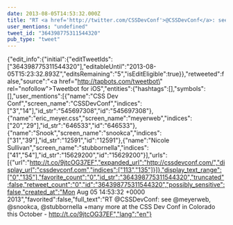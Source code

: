 ```yaml
---
date: 2013-08-05T14:53:32.000Z
title: "RT <a href='http://twitter.com/CSSDevConf'>@CSSDevConf</a>: see <a href='http://twitter.com/meyerweb'>@meyerweb</a>, <a href='http://twitter.com/snookca'>@snookca</a>, <a href='http://twitter.com/stubbornella'>@stubbornella</a> +many more at the CSS Dev Conf in Colorado this October - http://t.co/9jtcOG37EF″"
user_mentions: "undefined"
tweet_id: "364398775311544320"
pub_type: "tweet"
---
```

{"edit_info":{"initial":{"editTweetIds":["364398775311544320"],"editableUntil":"2013-08-05T15:23:32.893Z","editsRemaining":"5","isEditEligible":true}},"retweeted":false,"source":"<a href=\"http://tapbots.com/tweetbot\" rel=\"nofollow\">Tweetbot for iOS</a>","entities":{"hashtags":[],"symbols":[],"user_mentions":[{"name":"CSS Dev Conf","screen_name":"CSSDevConf","indices":["3","14"],"id_str":"545697308","id":"545697308"},{"name":"eric_meyer.css","screen_name":"meyerweb","indices":["20","29"],"id_str":"646533","id":"646533"},{"name":"Snook","screen_name":"snookca","indices":["31","39"],"id_str":"12591","id":"12591"},{"name":"Nicole Sullivan","screen_name":"stubbornella","indices":["41","54"],"id_str":"15629200","id":"15629200"}],"urls":[{"url":"http://t.co/9jtcOG37EF","expanded_url":"http://cssdevconf.com/","display_url":"cssdevconf.com","indices":["113","135"]}]},"display_text_range":["0","135"],"favorite_count":"0","id_str":"364398775311544320","truncated":false,"retweet_count":"0","id":"364398775311544320","possibly_sensitive":false,"created_at":"Mon Aug 05 14:53:32 +0000 2013","favorited":false,"full_text":"RT @CSSDevConf: see @meyerweb, @snookca, @stubbornella +many more at the CSS Dev Conf in Colorado this October - http://t.co/9jtcOG37EF","lang":"en"}
